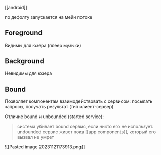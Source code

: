 [[android]]

по дефолту запускается на мейн потоке
## Foreground 
Видимы для юзера (плеер музыки)

## Background
Невидимы для юзера

## Bound
Позволяет компонентам взаимодействовать с сервисом: посылать запросы, получать результат (тип клиент-сервер)

Отличие bound и unbounded (started service):
> система убивает bound сервис, если никто его не использует.
> undounded сервис живет пока [[app components]], который его вызвал не умрет


![[Pasted image 20231121173913.png]]
